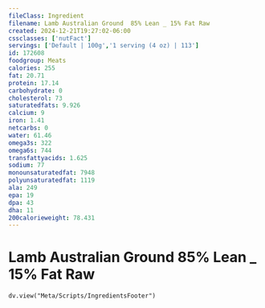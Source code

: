 ```yaml
---
fileClass: Ingredient
filename: Lamb Australian Ground  85% Lean _ 15% Fat Raw
created: 2024-12-21T19:27:02-06:00
cssclasses: ['nutFact']
servings: ['Default | 100g','1 serving (4 oz) | 113']
id: 172608
foodgroup: Meats
calories: 255
fat: 20.71
protein: 17.14
carbohydrate: 0
cholesterol: 73
saturatedfats: 9.926
calcium: 9
iron: 1.41
netcarbs: 0
water: 61.46
omega3s: 322
omega6s: 744
transfattyacids: 1.625
sodium: 77
monounsaturatedfat: 7948
polyunsaturatedfat: 1119
ala: 249
epa: 19
dpa: 43
dha: 11
200calorieweight: 78.431
---
```


# Lamb Australian Ground  85% Lean _ 15% Fat Raw

```dataviewjs
dv.view("Meta/Scripts/IngredientsFooter")
```